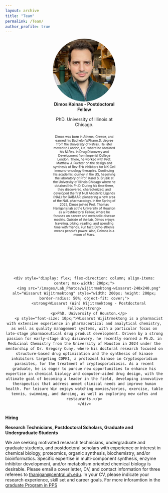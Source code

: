 ```yaml
---
layout: archive
title: "Team"
permalink: /Team/
author_profile: true
---
```


<div style="display: flex; justify-content: center; gap: 100px; flex-wrap: wrap; text-align: center;">
    <div style="display: flex; flex-direction: column; align-items: center; max-width: 200px;">
        <img src="/images/Lab_Photos/Dimos_240-240.png" alt="Dimos Koinas" style="width: 200px; height: 200px; border-radius: 50%; object-fit: cover;">
        <strong>Dimos Koinas - Postdoctoral Fellow</strong>
        <p>PhD. University of Illinois at Chicago.</p>
        <p style="font-size: 10px;">Dimos was born in Athens, Greece, and earned his Bachelor’s/Pharm.D. degree from the University of Patras. He later moved to London, UK, where he obtained his M.Res. in Drug Discovery and Development from Imperial College London. There, he worked with Prof. Matthew J. Fuchter on the design and synthesis of Rev-Erb inhibitors for NK-Cell immuno-oncology therapies. Continuing his academic journey in the US, he joining the laboratory of Prof. Karol S. Bruzik at the University of Illinois Chicago where he obtained his Ph.D. During his time there, they discovered, characterized, and developed the first Null Allosteric Ligands (NAL) for GABAAR, pioneering a new area of the NAL pharmacology. In the Spring of 2025, Dimos joined Prof. Thomas Hanigan’s lab at the University of Houston as a Postdoctoral Fellow, where he focuses on cancer and metabolic disease models. Outside of the lab, Dimos enjoys traveling, biking, reading, and spending time with friends. Fun fact: Dimo-sthenis means people’s power. Also, Deimos is a moon of Mars.</p>
    </div>

    <div style="display: flex; flex-direction: column; align-items: center; max-width: 200px;">
        <img src="/images/Lab_Photos/wijitrmektong-wissarut-240x240.png" alt="Wissarut Wijitrmektong" style="width: 200px; height: 200px; border-radius: 50%; object-fit: cover;">
        <strong>Wissarut (Win) Wijitrmektong - Postdoctoral Fellow</strong>
        <p>PhD. University of Houston.</p>
        <p style="font-size: 10px;">Wissarut Wijitrmektong is a pharmacist with extensive experience in pharmaceutical and analytical chemistry, as well as quality management systems, with a particular focus on late-stage pharmaceutical drug product development. Driven by a strong passion for early-stage drug discovery, he recently earned a Ph.D. in Medicinal Chemistry from the University of Houston in 2024 under the mentorship of Dr. Gregory Cuny, where his doctoral research focused on structure-based drug optimization and the synthesis of kinase inhibitors targeting CDPK1, a protozoal kinase in Cryptosporidium parasites, for the treatment of cryptosporidiosis. As a recent graduate, he is eager to pursue new opportunities to enhance his expertise in chemical biology and computer-aided drug design, with the ultimate goal of becoming a leader in the field, developing innovative therapeutics that address unmet clinical needs and improve human health. For leisure Win enjoys watching movies/series, exercise, table tennis, swimming, and dancing, as well as exploring new cafes and restaurants.</p>
    </div>
</div>


**Hiring**

**Research Technicians, Postdoctoral Scholars, Graduate and Undergraduate Students**

We are seeking motivated research technicians, undergraduate and graduate students, and postdoctoral scholars with experience or interest in chemical biology, proteomics, organic synthesis, biochemistry, and/or bioinformatics. Specific expertise in multi-component synthesis, enzyme inhibitor development, and/or metabolism oriented chemical biology is desirable. Please email a cover letter, CV, and contact information for three referees to [thanigan@central.uh.edu](mailto:thanigan@cougernet.uh.edu?subject=Postdoc%20Applicant). In your CV, please indicate your research experience, skill set and career goals. For more inforamtion in the [graduate Program in PPS](https://publications.uh.edu/preview_program.php?catoid=30&poid=10941)
